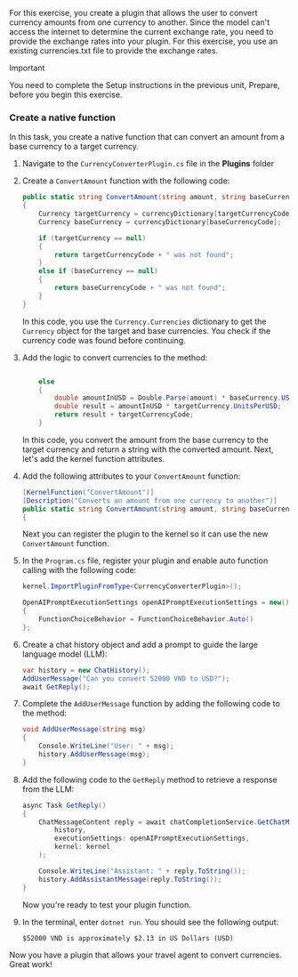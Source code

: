 For this exercise, you create a plugin that allows the user to convert currency amounts from one currency to another. Since the model can't access the internet to determine the current exchange rate, you need to provide the exchange rates into your plugin. For this exercise, you use an existing currencies.txt file to provide the exchange rates.

> [!IMPORTANT]
> You need to complete the Setup instructions in the previous unit, Prepare, before you begin this exercise.

### Create a native function

In this task, you create a native function that can convert an amount from a base currency to a target currency.

1. Navigate to the `CurrencyConverterPlugin.cs` file in the **Plugins** folder

3. Create a `ConvertAmount` function with the following code:

    ```c#
    public static string ConvertAmount(string amount, string baseCurrencyCode, string targetCurrencyCode)
    {
        Currency targetCurrency = currencyDictionary[targetCurrencyCode];
        Currency baseCurrency = currencyDictionary[baseCurrencyCode];

        if (targetCurrency == null)
        {
            return targetCurrencyCode + " was not found";
        }
        else if (baseCurrency == null)
        {
            return baseCurrencyCode + " was not found";
        }
    }
    ```

    In this code, you use the `Currency.Currencies` dictionary to get the `Currency` object for the target and base currencies. You check if the currency code was found before continuing.
    
1. Add the logic to convert currencies to the method:

    ```c#

        else
        {
            double amountInUSD = Double.Parse(amount) * baseCurrency.USDPerUnit;
            double result = amountInUSD * targetCurrency.UnitsPerUSD;
            return result + targetCurrencyCode;
        }
    ```
    
    In this code, you convert the amount from the base currency to the target currency and return a string with the converted amount. Next, let's add the kernel function attributes.

1. Add the following attributes to your `ConvertAmount` function:

    ```c#
    [KernelFunction("ConvertAmount")]
    [Description("Converts an amount from one currency to another")]
    public static string ConvertAmount(string amount, string baseCurrencyCode, string targetCurrencyCode)
    {
    ```

    Next you can register the plugin to the kernel so it can use the new `ConvertAmount` function.

1. In the `Program.cs` file, register your plugin and enable auto function calling with the following code:

    ```c#
    kernel.ImportPluginFromType<CurrencyConverterPlugin>();

    OpenAIPromptExecutionSettings openAIPromptExecutionSettings = new() 
    {
        FunctionChoiceBehavior = FunctionChoiceBehavior.Auto()
    };
    ```

1. Create a chat history object and add a prompt to guide the large language model (LLM):

    ```c#
    var history = new ChatHistory();
    AddUserMessage("Can you convert 52000 VND to USD?");
    await GetReply();
    ```

1. Complete the `AddUserMessage` function by adding the following code to the method:

    ```c#
    void AddUserMessage(string msg) 
    {
        Console.WriteLine("User: " + msg);
        history.AddUserMessage(msg);
    }
    ```

1. Add the following code to the `GetReply` method to retrieve a response from the LLM:

    ```c#
    async Task GetReply() 
    {
        ChatMessageContent reply = await chatCompletionService.GetChatMessageContentAsync(
            history,
            executionSettings: openAIPromptExecutionSettings,
            kernel: kernel
        );

        Console.WriteLine("Assistant: " + reply.ToString());
        history.AddAssistantMessage(reply.ToString());
    }
    ```

    Now you're ready to test your plugin function.

1. In the terminal, enter `dotnet run`. You should see the following output:

    ```output
    $52000 VND is approximately $2.13 in US Dollars (USD)
    ```

Now you have a plugin that allows your travel agent to convert currencies. Great work!
